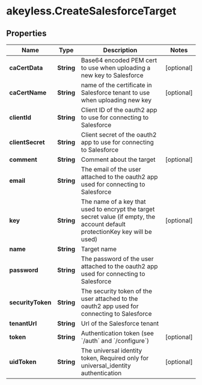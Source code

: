 # akeyless.CreateSalesforceTarget

## Properties

Name | Type | Description | Notes
------------ | ------------- | ------------- | -------------
**caCertData** | **String** | Base64 encoded PEM cert to use when uploading a new key to Salesforce | [optional] 
**caCertName** | **String** | name of the certificate in Salesforce tenant to use when uploading new key | [optional] 
**clientId** | **String** | Client ID of the oauth2 app to use for connecting to Salesforce | 
**clientSecret** | **String** | Client secret of the oauth2 app to use for connecting to Salesforce | 
**comment** | **String** | Comment about the target | [optional] 
**email** | **String** | The email of the user attached to the oauth2 app used for connecting to Salesforce | 
**key** | **String** | The name of a key that used to encrypt the target secret value (if empty, the account default protectionKey key will be used) | [optional] 
**name** | **String** | Target name | 
**password** | **String** | The password of the user attached to the oauth2 app used for connecting to Salesforce | 
**securityToken** | **String** | The security token of the user attached to the oauth2 app used for connecting to Salesforce | 
**tenantUrl** | **String** | Url of the Salesforce tenant | 
**token** | **String** | Authentication token (see &#x60;/auth&#x60; and &#x60;/configure&#x60;) | [optional] 
**uidToken** | **String** | The universal identity token, Required only for universal_identity authentication | [optional] 


